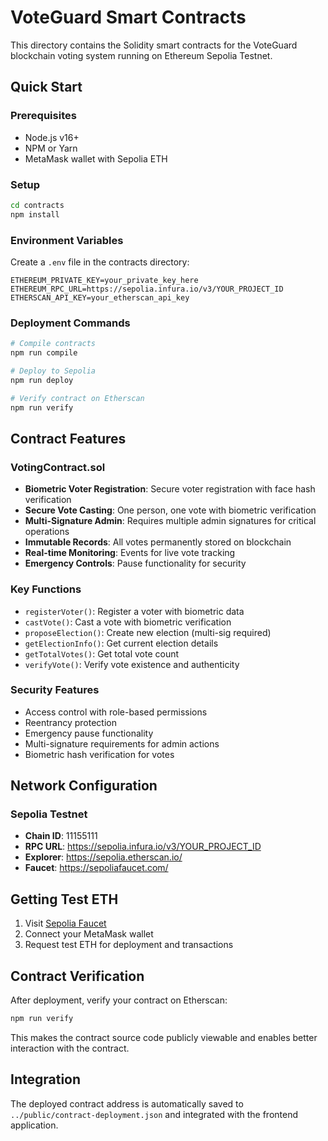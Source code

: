 # VoteGuard Smart Contracts

This directory contains the Solidity smart contracts for the VoteGuard blockchain voting system running on Ethereum Sepolia Testnet.

## Quick Start

### Prerequisites
- Node.js v16+
- NPM or Yarn
- MetaMask wallet with Sepolia ETH

### Setup
```bash
cd contracts
npm install
```

### Environment Variables
Create a `.env` file in the contracts directory:
```env
ETHEREUM_PRIVATE_KEY=your_private_key_here
ETHEREUM_RPC_URL=https://sepolia.infura.io/v3/YOUR_PROJECT_ID
ETHERSCAN_API_KEY=your_etherscan_api_key
```

### Deployment Commands
```bash
# Compile contracts
npm run compile

# Deploy to Sepolia
npm run deploy

# Verify contract on Etherscan
npm run verify
```

## Contract Features

### VotingContract.sol
- **Biometric Voter Registration**: Secure voter registration with face hash verification
- **Secure Vote Casting**: One person, one vote with biometric verification
- **Multi-Signature Admin**: Requires multiple admin signatures for critical operations
- **Immutable Records**: All votes permanently stored on blockchain
- **Real-time Monitoring**: Events for live vote tracking
- **Emergency Controls**: Pause functionality for security

### Key Functions
- `registerVoter()`: Register a voter with biometric data
- `castVote()`: Cast a vote with biometric verification
- `proposeElection()`: Create new election (multi-sig required)
- `getElectionInfo()`: Get current election details
- `getTotalVotes()`: Get total vote count
- `verifyVote()`: Verify vote existence and authenticity

### Security Features
- Access control with role-based permissions
- Reentrancy protection
- Emergency pause functionality
- Multi-signature requirements for admin actions
- Biometric hash verification for votes

## Network Configuration

### Sepolia Testnet
- **Chain ID**: 11155111
- **RPC URL**: https://sepolia.infura.io/v3/YOUR_PROJECT_ID
- **Explorer**: https://sepolia.etherscan.io/
- **Faucet**: https://sepoliafaucet.com/

## Getting Test ETH
1. Visit [Sepolia Faucet](https://sepoliafaucet.com/)
2. Connect your MetaMask wallet
3. Request test ETH for deployment and transactions

## Contract Verification
After deployment, verify your contract on Etherscan:
```bash
npm run verify
```

This makes the contract source code publicly viewable and enables better interaction with the contract.

## Integration
The deployed contract address is automatically saved to `../public/contract-deployment.json` and integrated with the frontend application.